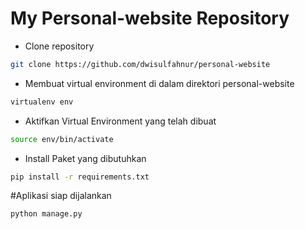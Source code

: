 # My Personal-website Repository

- Clone repository
``` bash 
git clone https://github.com/dwisulfahnur/personal-website
```

- Membuat virtual environment di dalam direktori personal-website
```bash
virtualenv env
```

- Aktifkan Virtual Environment yang telah dibuat
```bash
source env/bin/activate
```

- Install Paket yang dibutuhkan
```bash
pip install -r requirements.txt
```

#Aplikasi siap dijalankan
```bash
python manage.py
```
